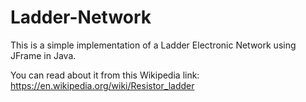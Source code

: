 # Ladder-Network

This is a simple implementation of a Ladder Electronic Network using JFrame in Java.

You can read about it from this Wikipedia link: https://en.wikipedia.org/wiki/Resistor_ladder
